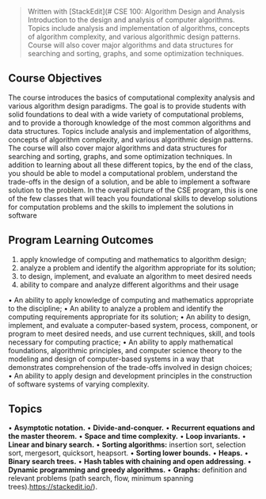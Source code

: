 ﻿


> Written with [StackEdit](# CSE 100: Algorithm Design and Analysis
Introduction to the design and analysis of computer algorithms. Topics include
analysis and implementation of algorithms, concepts of algorithm complexity, and various algorithmic design patterns. Course will also cover major algorithms and data structures for searching and sorting, graphs, and some optimization
techniques.

## Course Objectives

The course introduces the basics of computational complexity analysis and
various algorithm design paradigms. The goal is to provide students with solid
foundations to deal with a wide variety of computational problems, and to provide a thorough knowledge of the most common algorithms and data structures. Topics include analysis and implementation of algorithms, concepts of algorithm complexity, and various algorithmic design patterns. The course will also cover major algorithms and data structures for searching and sorting, graphs, and some optimization techniques. In addition to learning about all these different topics, by the end of the class, you should be able to model a computational problem, understand the trade-offs in the design of a solution, and be able to implement a software solution to the problem. In the overall picture of the CSE program, this is one of the few classes that will teach you foundational skills to develop solutions for computation problems and the skills to implement the solutions in software

## Program Learning Outcomes

 1. apply knowledge of computing and mathematics to algorithm design;
 2. analyze a problem and identify the algorithm appropriate for its
    solution; 
 3. to design, implement, and evaluate an algorithm to meet
    desired needs
 4. ability to compare and analyze different algorithms
    and their usage
    
• An ability to apply knowledge of computing and mathematics appropriate to the discipline;
• An ability to analyze a problem and identify the computing requirements
appropriate for its solution;
• An ability to design, implement, and evaluate a computer-based system, process, component, or program to meet desired needs, and use current techniques, skill, and tools necessary for computing practice;
• An ability to apply mathematical foundations, algorithmic principles, and
computer science theory to the modeling and design of computer-based systems in a way that demonstrates comprehension of the trade-offs involved in design choices; 
• An ability to apply design and development principles in the construction of
software systems of varying complexity.

## Topics

• **Asymptotic notation.** 
• **Divide-and-conquer.** 
• **Recurrent equations and the master theorem.** 
• **Space and time complexity.** 
• **Loop invariants.** 
• **Linear and binary search.**
• **Sorting algorithms:** insertion sort, selection sort, mergesort, quicksort, heapsort.
• **Sorting lower bounds.** 
• **Heaps.** 
• **Binary search trees.** 
• **Hash tables with chaining and open addressing**. 
• **Dynamic programming and greedy algorithms.**
• **Graphs:** definition and relevant problems (path search, flow, minimum spanning trees).https://stackedit.io/).
